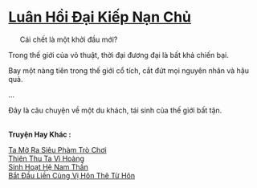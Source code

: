 <a href="https://truyentiki.com/luan-hoi-dai-kiep-nan-chu.33615/" title="Luân Hồi Đại Kiếp Nạn Chủ"><h1>Luân Hồi Đại Kiếp Nạn Chủ</h1></a><div style="display:table"><img align="right" style="float: left; padding: 10px;" src="https://truyentiki.com/images/story/200x260/luan-hoi-dai-kiep-nan-chu-1591155789.jpg" alt="">Cái chết là một khởi đầu mới? <p></p> Trong thế giới của võ thuật, thời đại đương đại là bất khả chiến bại. <p></p> Bay một nàng tiên trong thế giới cổ tích, cắt đứt mọi nguyên nhân và hậu quả. <p></p> ... <p></p> Đây là câu chuyện về một du khách, tái sinh của thế giới bất tận.</div><p><br><b>Truyện Hay Khác :</b></p><a href="https://truyentiki.com/ta-mo-ra-sieu-pham-tro-choi.33614/" alt="Ta Mở Ra Siêu Phàm Trò Chơi">Ta Mở Ra Siêu Phàm Trò Chơi</a><br/><a href="https://github.com/nownovels/top500/tree/master/truyenhay/33827/" alt="Thiên Thu Ta Vì Hoàng">Thiên Thu Ta Vì Hoàng</a><br/><a href="https://github.com/nownovels/top500/tree/master/truyenhay/33735/" alt="Sinh Hoạt Hệ Nam Thần">Sinh Hoạt Hệ Nam Thần</a><br/><a href="https://github.com/nownovels/top500/tree/master/truyenhay/33767/" alt="Bắt Đầu Liền Cùng Vị Hôn Thê Từ Hôn">Bắt Đầu Liền Cùng Vị Hôn Thê Từ Hôn</a><br/>